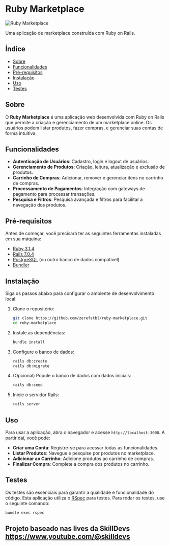 # Ruby Marketplace

![Ruby Marketplace](https://upload.wikimedia.org/wikipedia/commons/thumb/6/62/Ruby_On_Rails_Logo.svg/1200px-Ruby_On_Rails_Logo.svg.png)

Uma aplicação de marketplace construída com Ruby on Rails.

## Índice

- [Sobre](#sobre)
- [Funcionalidades](#funcionalidades)
- [Pré-requisitos](#pré-requisitos)
- [Instalação](#instalação)
- [Uso](#uso)
- [Testes](#testes)

## Sobre

O **Ruby Marketplace** é uma aplicação web desenvolvida com Ruby on Rails que permite a criação e gerenciamento de um marketplace online. Os usuários podem listar produtos, fazer compras, e gerenciar suas contas de forma intuitiva.

## Funcionalidades

- **Autenticação de Usuários**: Cadastro, login e logout de usuários.
- **Gerenciamento de Produtos**: Criação, leitura, atualização e exclusão de produtos.
- **Carrinho de Compras**: Adicionar, remover e gerenciar itens no carrinho de compras.
- **Processamento de Pagamentos**: Integração com gateways de pagamento para processar transações.
- **Pesquisa e Filtros**: Pesquisa avançada e filtros para facilitar a navegação dos produtos.

## Pré-requisitos

Antes de começar, você precisará ter as seguintes ferramentas instaladas em sua máquina:

- [Ruby 3.1.4](https://www.ruby-lang.org/en/documentation/installation/)
- [Rails 7.0.4](https://guides.rubyonrails.org/v7.0/getting_started.html)
- [PostgreSQL](https://www.postgresql.org/download/) (ou outro banco de dados compatível)
- [Bundler](https://bundler.io/)

## Instalação

Siga os passos abaixo para configurar o ambiente de desenvolvimento local:

1. Clone o repositório:
    ```sh
    git clone https://github.com/zerefstbl/ruby-marketplace.git
    cd ruby-marketplace
    ```

2. Instale as dependências:
    ```sh
    bundle install
    ```

3. Configure o banco de dados:
    ```sh
    rails db:create
    rails db:migrate
    ```

4. (Opcional) Popule o banco de dados com dados iniciais:
    ```sh
    rails db:seed
    ```

5. Inicie o servidor Rails:
    ```sh
    rails server
    ```

## Uso

Para usar a aplicação, abra o navegador e acesse `http://localhost:3000`. A partir daí, você pode:

- **Criar uma Conta**: Registre-se para acessar todas as funcionalidades.
- **Listar Produtos**: Navegue e pesquise por produtos no marketplace.
- **Adicionar ao Carrinho**: Adicione produtos ao carrinho de compras.
- **Finalizar Compra**: Complete a compra dos produtos no carrinho.

## Testes

Os testes são essenciais para garantir a qualidade e funcionalidade do código. Esta aplicação utiliza o [RSpec](https://rspec.info/) para testes. Para rodar os testes, use o seguinte comando:

```sh
bundle exec rspec
```
## Projeto baseado nas lives da SkillDevs https://www.youtube.com/@skilldevs
